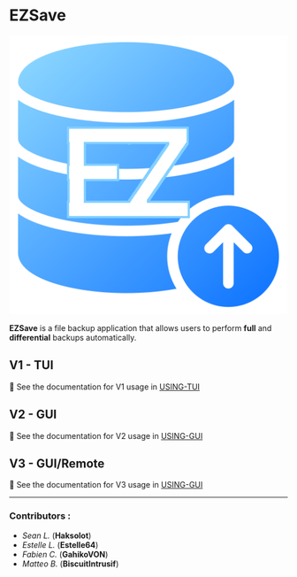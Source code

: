 # EZSave

<p align ="center">
  <img src="doc/logo.png" alt="logo">
</p>

**EZSave** is a file backup application that allows users to perform **full** and **differential** backups automatically.  

## V1 - TUI

📖 See the documentation for V1 usage in [USING-TUI](doc/USING-TUI.md)

## V2 - GUI

📖 See the documentation for V2 usage in [USING-GUI](doc/USING-GUI.md)

## V3 - GUI/Remote

📖 See the documentation for V3 usage in [USING-GUI](doc/USING-GUIv3.md)

---

### Contributors :
- *Sean L.* (**Haksolot**)
- *Estelle L.* (**Estelle64**)
- *Fabien C.* (**GahikoVON**)
- *Matteo B.* (**BiscuitIntrusif**)

